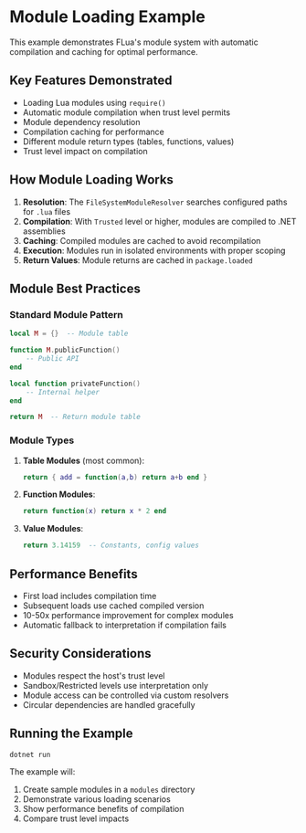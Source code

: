# Module Loading Example

This example demonstrates FLua's module system with automatic compilation and caching for optimal performance.

## Key Features Demonstrated

- Loading Lua modules using `require()`
- Automatic module compilation when trust level permits
- Module dependency resolution
- Compilation caching for performance
- Different module return types (tables, functions, values)
- Trust level impact on compilation

## How Module Loading Works

1. **Resolution**: The `FileSystemModuleResolver` searches configured paths for `.lua` files
2. **Compilation**: With `Trusted` level or higher, modules are compiled to .NET assemblies
3. **Caching**: Compiled modules are cached to avoid recompilation
4. **Execution**: Modules run in isolated environments with proper scoping
5. **Return Values**: Module returns are cached in `package.loaded`

## Module Best Practices

### Standard Module Pattern
```lua
local M = {}  -- Module table

function M.publicFunction()
    -- Public API
end

local function privateFunction()
    -- Internal helper
end

return M  -- Return module table
```

### Module Types

1. **Table Modules** (most common):
   ```lua
   return { add = function(a,b) return a+b end }
   ```

2. **Function Modules**:
   ```lua
   return function(x) return x * 2 end
   ```

3. **Value Modules**:
   ```lua
   return 3.14159  -- Constants, config values
   ```

## Performance Benefits

- First load includes compilation time
- Subsequent loads use cached compiled version
- 10-50x performance improvement for complex modules
- Automatic fallback to interpretation if compilation fails

## Security Considerations

- Modules respect the host's trust level
- Sandbox/Restricted levels use interpretation only
- Module access can be controlled via custom resolvers
- Circular dependencies are handled gracefully

## Running the Example

```bash
dotnet run
```

The example will:
1. Create sample modules in a `modules` directory
2. Demonstrate various loading scenarios
3. Show performance benefits of compilation
4. Compare trust level impacts